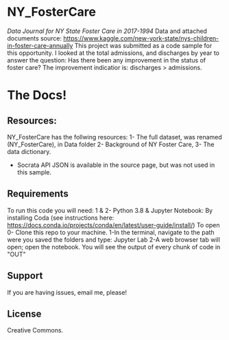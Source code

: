 # NY_FosterCare
*Data Journal for NY State Foster Care in 2017-1994*
Data and attached documents source: https://www.kaggle.com/new-york-state/nys-children-in-foster-care-annually
This project was submitted as a code sample for this opportunity. I looked at the total admissions, and discharges by year to answer the question:
Has there been any improvement in the status of foster care? The improvement indicatior is: discharges > admissions.

The Docs!
========

Resources: 
----------
NY_FosterCare has the follwing resources:
1- The full dataset, was renamed (NY_FosterCare), in Data folder
2- Background of NY Foster Care,
3- The data dictionary.
* Socrata API JSON is available in the source page, but was not used in this sample.


Requirements
------------
To run this code you will need:
1 & 2- Python 3.8 & Jupyter Notebook: By installing Coda (see instructions here: https://docs.conda.io/projects/conda/en/latest/user-guide/install/)
To open
0- Clone this repo to your machine.
1-In the terminal, navigate to the path were you saved the folders and type: Jupyter Lab
2-A web browser tab will open; open the notebook. You will see the output of every chunk of code in "OUT"


Support
-------
If you are having issues, email me, please!

License
-------
Creative Commons.

